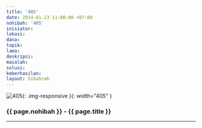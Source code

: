 ```yaml
---
title: '405'
date: 2014-01-23 11:08:00 +07:00
nohibah: '405'
inisiator:
lokasi:
dana:
topik:
lama:
deskripsi:
masalah:
solusi:
keberhasilan:
layout: hibahcmb
---
```


![405](/static/img/hibahcmb/405.png){: .img-responsive }{: width="405" }

### {{ page.nohibah }} - {{ page.title }}

---
